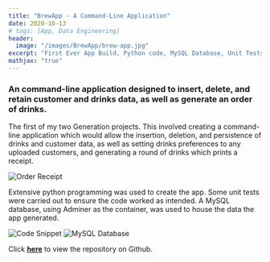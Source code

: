 ```yaml
---
title: "BrewApp - A Command-Line Application"
date: 2020-10-13
# tags: [App, Data Engineering]
header:
  image: "/images/BrewApp/brew-app.jpg"
excerpt: "First Ever App Build, Python code, MySQL Database, Unit Tests"
mathjax: "true"
---
```


### An command-line application designed to insert, delete, and retain customer and drinks data, as well as generate an order of drinks.

The first of my two Generation projects. This involved creating a command-line application which would allow the insertion, deletion, and persistence of drinks and customer data, as well as setting drinks preferences to any uploaded customers, and generating a round of drinks which prints a receipt. 

<img src="{{ site.url }}{{ site.baseurl }}/images/BrewApp/receipt.jpg" alt="Order Receipt">

Extensive python programming was used to create the app. Some unit tests were carried out to ensure the code worked as intended. A MySQL database, using Adminer as the container, was used to house the data the app generated. 

<img src="{{ site.url }}{{ site.baseurl }}/images/BrewApp/py-code.jpg" alt="Code Snippet">

<img src="{{ site.url }}{{ site.baseurl }}/images/BrewApp/MySQL.jpg" alt="MySQL Database">

Click **[here](https://github.com/taishan-143/BrewApp)** to view the repository on Github.


